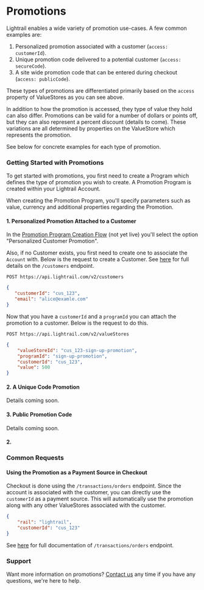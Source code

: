 # Promotions
Lightrail enables a wide variety of promotion use-cases. A few common examples are:
 1. Personalized promotion associated with a customer (`access: customerId`).  
 2. Unique promotion code delivered to a potential customer (`access: secureCode`).  
 3. A site wide promotion code that can be entered during checkout (`access: publicCode`).
 
These types of promotions are differentiated primarily based on the `access` property of ValueStores as you can see above. 

In addition to how the promotion is accessed, they type of value they hold can also differ. 
Promotions can be valid for a number of dollars or points off, but they can also represent a percent discount (details to come).
These variations are all determined by properties on the ValueStore which represents the promotion.

See below for concrete examples for each type of promotion. 

### Getting Started with Promotions
To get started with promotions, you first need to create a Program which defines the type of promotion you wish to create.
A Promotion Program is created within your Lightrail Account. 

When creating the Promotion Program, you'll specify parameters such as value, currency and additional properties regarding the Promotion.

#### 1. Personalized Promotion Attached to a Customer
In the [Promotion Program Creation Flow](www.lightrail.com) (not yet live) you'll select the option "Personalized Customer Promotion". 

Also, if no Customer exists, you first need to create one to associate the `Account` with. Below is the request to create a Customer. 
See [here](https://lightrailapi.docs.apiary.io/#reference/0/customers/create-customer) for full details on the `/customers` endpoint. 

`POST https://api.lightrail.com/v2/customers`
```json
{
   "customerId": "cus_123",
   "email": "alice@examle.com"
}
```

Now that you have a `customerId` and a `programId` you can attach the promotion to a customer. Below is the request to do this.

`POST https://api.lightrail.com/v2/valueStores`
```json
{
    "valueStoreId": "cus_123-sign-up-promotion",
    "programId": "sign-up-promotion",
    "customerId": "cus_123",
    "value": 500
}
``` 

#### 2. A Unique Code Promotion 
Details coming soon.

#### 3. Public Promotion Code
Details coming soon.

#### 2. 

### Common Requests 

#### Using the Promotion as a Payment Source in Checkout
Checkout is done using the `/transactions/orders` endpoint. Since the account is associated with the customer, you can directly use the `customerId` as a payment source. 
This will automatically use the promotion along with any other ValueStores associated with the customer.  

```json
{
    "rail": "lightrail",
    "customerId": "cus_123"
}
```

See [here](https://lightrailapi.docs.apiary.io/#reference/0/transactions/process-an-order) for full documentation of `/transactions/orders` endpoint.

### Support
Want more information on promotions? [Contact us](mailto:hello@lightrail.com) any time if you have any questions, we're here to help. 
